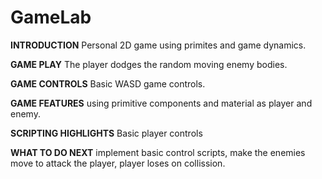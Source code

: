 # GameLab

<b>INTRODUCTION</b>
Personal 2D game using primites and game dynamics.

<b>GAME PLAY</b>
The player dodges the random moving enemy bodies.

<b>GAME CONTROLS</b>
Basic WASD game controls.

<b>GAME FEATURES</b>
using primitive components and material as player and enemy.

<b>SCRIPTING HIGHLIGHTS</b>
Basic player controls

<b> WHAT TO DO NEXT</b>
implement basic control scripts, make the enemies move to attack the player, player loses on collission.
